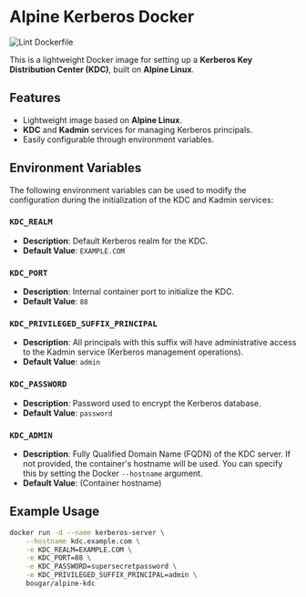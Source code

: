 # Alpine Kerberos Docker

![Lint Dockerfile](https://github.com/bougar/alpine-kdc/actions/workflows/lint-dockerfile.yml/badge.svg)

This is a lightweight Docker image for setting up a **Kerberos Key Distribution Center (KDC)**, built on **Alpine Linux**.

## Features
- Lightweight image based on **Alpine Linux**.
- **KDC** and **Kadmin** services for managing Kerberos principals.
- Easily configurable through environment variables.

## Environment Variables

The following environment variables can be used to modify the configuration during the initialization of the KDC and Kadmin services:

### `KDC_REALM`
- **Description**: Default Kerberos realm for the KDC.
- **Default Value**: `EXAMPLE.COM`
  
### `KDC_PORT`
- **Description**: Internal container port to initialize the KDC.
- **Default Value**: `88`

### `KDC_PRIVILEGED_SUFFIX_PRINCIPAL`
- **Description**: All principals with this suffix will have administrative access to the Kadmin service (Kerberos management operations).
- **Default Value**: `admin`

### `KDC_PASSWORD`
- **Description**: Password used to encrypt the Kerberos database.
- **Default Value**: `password`

### `KDC_ADMIN`
- **Description**: Fully Qualified Domain Name (FQDN) of the KDC server. If not provided, the container's hostname will be used. You can specify this by setting the Docker `--hostname` argument.
- **Default Value**: (Container hostname)

## Example Usage

```bash
docker run -d --name kerberos-server \
    --hostname kdc.example.com \
    -e KDC_REALM=EXAMPLE.COM \
    -e KDC_PORT=88 \
    -e KDC_PASSWORD=supersecretpassword \
    -e KDC_PRIVILEGED_SUFFIX_PRINCIPAL=admin \
    bougar/alpine-kdc
```
